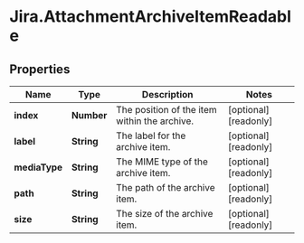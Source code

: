# Jira.AttachmentArchiveItemReadable

## Properties

Name | Type | Description | Notes
------------ | ------------- | ------------- | -------------
**index** | **Number** | The position of the item within the archive. | [optional] [readonly] 
**label** | **String** | The label for the archive item. | [optional] [readonly] 
**mediaType** | **String** | The MIME type of the archive item. | [optional] [readonly] 
**path** | **String** | The path of the archive item. | [optional] [readonly] 
**size** | **String** | The size of the archive item. | [optional] [readonly] 


